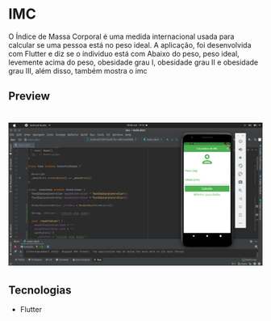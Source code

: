 # IMC

O Índice de Massa Corporal é uma medida internacional usada para calcular se uma pessoa está no peso ideal. A aplicação, foi desenvolvida com Flutter e diz se o índividuo está com Abaixo do peso, peso ideal, levemente acima do peso, obesidade grau I,  obesidade grau II e obesidade grau III, além disso, também mostra o imc 

## Preview

<h1 align="center">
    <img src="imagens/imc.png" />
</h1>

## Tecnologias

- Flutter
